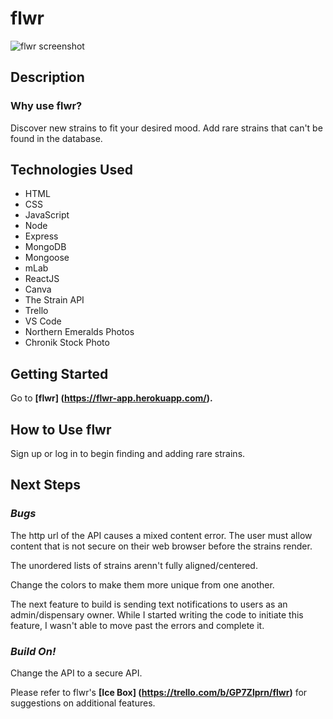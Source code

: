 # flwr

![flwr screenshot](https://i.imgur.com/EIyKCE1.png)

## Description
### Why use flwr?

Discover new strains to fit your desired mood. Add rare strains that can't be found in the database.

## Technologies Used

- HTML
- CSS
- JavaScript
- Node
- Express
- MongoDB
- Mongoose
- mLab
- ReactJS
- Canva
- The Strain API
- Trello
- VS Code
- Northern Emeralds Photos
- Chronik Stock Photo

## Getting Started

Go to **[flwr] (https://flwr-app.herokuapp.com/).**

## How to Use flwr

Sign up or log in to begin finding and adding rare strains.

## Next Steps
### *Bugs*

The http url of the API causes a mixed content error. The user must allow content that is not secure on their web browser before the strains render.

The unordered lists of strains arenn't fully aligned/centered.

Change the colors to make them more unique from one another.

The next feature to build is sending text notifications to users as an admin/dispensary owner. While I started writing the code to initiate this feature, I wasn't able to move past the errors and complete it.

### *Build On!*

Change the API to a secure API.

Please refer to flwr's **[Ice Box] (https://trello.com/b/GP7Zlprn/flwr)** for suggestions on additional features.